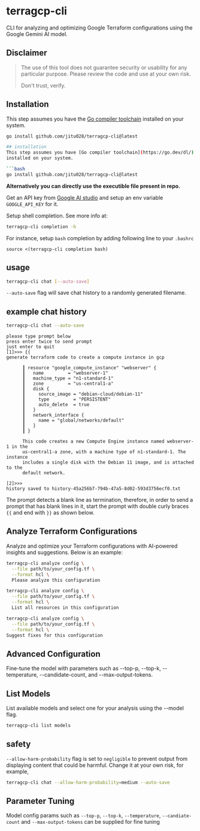 # terragcp-cli

CLI for analyzing and optimizing Google Terraform configurations using the Google Gemini AI model.

## Disclaimer
>
> The use of this tool does not guarantee security or usability for any particular purpose. Please review the code and use at your own risk.
>
> Don't trust, verify.

## Installation

This step assumes you have the [Go compiler toolchain](https://go.dev/dl/) installed on your system.

```bash
go install github.com/jitu028/terragcp-cli@latest

## installation
This step assumes you have [Go compiler toolchain](https://go.dev/dl/)
installed on your system.

```bash
go install github.com/jitu028/terragcp-cli@latest
```



**Alternatively you can directly use the executible file present in repo.**



Get an API key from [Google AI studio](https://makersuite.google.com/app/apikey)
and setup an env variable `GOOGLE_API_KEY` for it.

Setup shell completion. See more info at:

```bash
terragcp-cli completion -h
```

For instance, setup `bash` completion by adding following line to your `.bashrc`

```text
source <(terragcp-cli completion bash)
```

## usage

```bash
terragcp-cli chat [--auto-save]
```

`--auto-save` flag will save chat history to a randomly generated filename.

## example chat history

```bash
terragcp-cli chat --auto-save
```

```text
please type prompt below
press enter twice to send prompt
just enter to quit
[1]>>> {{
generate terraform code to create a compute instance in gcp

      ┃ resource "google_compute_instance" "webserver" {
      ┃   name         = "webserver-1"
      ┃   machine_type = "n1-standard-1"
      ┃   zone         = "us-central1-a"
      ┃   disk {
      ┃     source_image = "debian-cloud/debian-11"
      ┃     type         = "PERSISTENT"
      ┃     auto_delete  = true
      ┃   }
      ┃   network_interface {
      ┃     name = "global/networks/default"
      ┃   }
      ┃ }

      This code creates a new Compute Engine instance named webserver-1 in the
      us-central1-a zone, with a machine type of n1-standard-1. The instance
      includes a single disk with the Debian 11 image, and is attached to the
      default network.

[2]>>> 
history saved to history-45a256b7-794b-47a5-8d02-593d3756ecf0.txt
```

The prompt detects a blank line as termination, therefore, in order to send a prompt
that has blank lines in it, start the prompt with double curly braces `{{` and end
with `}}` as shown below.

## Analyze Terraform Configurations

Analyze and optimize your Terraform configurations with AI-powered insights and suggestions.
Below is an example:

```bash
terragcp-cli analyze config \
  --file path/to/your_config.tf \
  --format hcl \
  Please analyze this configuration
```

```bash
terragcp-cli analyze config \
  --file path/to/your_config.tf \
  --format hcl \
  List all resources in this configuration
```

```bash
terragcp-cli analyze config \
  --file path/to/your_config.tf \
  --format hcl \
Suggest fixes for this configuration
```

## Advanced Configuration

Fine-tune the model with parameters such as --top-p, --top-k, --temperature, --candidate-count, and --max-output-tokens.

## List Models

List available models and select one for your analysis using the --model flag.

```bash
terragcp-cli list models
```

## safety

`--allow-harm-probability` flag is set to `negligible` to prevent output from
displaying content that could be harmful. Change it at your own risk, for example,

```bash
terragcp-cli chat --allow-harm-probability=medium --auto-save
```

## Parameter Tuning

Model config params such as `--top-p`, `--top-k`, `--temperature`, `--candiate-count` and
`--max-output-tokens` can be supplied for fine tuning
